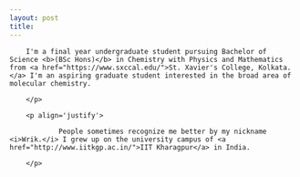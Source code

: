 ```yaml
---
layout: post
title: 
---
```

<head>
    <link rel="apple-touch-icon" sizes="180x180" href="/apple-touch-icon.png">
    <link rel="icon" type="image/png" sizes="32x32" href="/favicon-32x32.png">
    <link rel="icon" type="image/png" sizes="16x16" href="/favicon-16x16.png">
    <link rel="manifest" href="/site.webmanifest">
    <link rel="mask-icon" href="/safari-pinned-tab.svg" color="#5bbad5">
    <meta name="msapplication-TileColor" content="#da532c">
    <meta name="theme-color" content="#ffffff">
 </head>
  
<div>
        <p align='justify'>

        I'm a final year undergraduate student pursuing Bachelor of Science <b>(BSc Hons)</b> in Chemistry with Physics and Mathematics from <a href="https://www.sxccal.edu/">St. Xavier's College, Kolkata.</a> I'm an aspiring graduate student interested in the broad area of molecular chemistry.
        
        </p>
        
        <p align='justify'>
        
                People sometimes recognize me better by my nickname <i>Wrik.</i> I grew up on the university campus of <a href="http://www.iitkgp.ac.in/">IIT Kharagpur</a> in India.
                
        </p>
</div>

<!-- ~

If still wondering why an aspiring scientist. Well,

Engineering: where the noble, semi-skilled laborers execute the vision of those who think and dream.

Engineer: The Oompa Loompas of Science.

[BAZINGA!](https://www.dictionary.com/e/slang/bazinga/) -->
